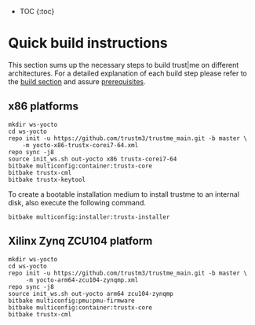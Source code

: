 ---
---
* TOC
{:toc}

# Quick build instructions

This section sums up the necessary steps to build trust\|me on different architectures.
For a detailed explanation of each build step please refer to the [build section](/build/build)
and assure [prerequisites](/build/build#prerequisites).


## x86 platforms
```
mkdir ws-yocto
cd ws-yocto
repo init -u https://github.com/trustm3/trustme_main.git -b master \
    -m yocto-x86-trustx-corei7-64.xml
repo sync -j8
source init_ws.sh out-yocto x86 trustx-corei7-64
bitbake multiconfig:container:trustx-core
bitbake trustx-cml
bitbake trustx-keytool
```

To create a bootable installation medium to install trustme to an internal disk,
also execute the following command.
```
bitbake multiconfig:installer:trustx-installer
```

## Xilinx Zynq ZCU104 platform

```
mkdir ws-yocto
cd ws-yocto
repo init -u https://github.com/trustm3/trustme_main.git -b master \
     -m yocto-arm64-zcu104-zynqmp.xml
repo sync -j8
source init_ws.sh out-yocto arm64 zcu104-zynqmp
bitbake multiconfig:pmu:pmu-firmware
bitbake multiconfig:container:trustx-core
bitbake trustx-cml
```
